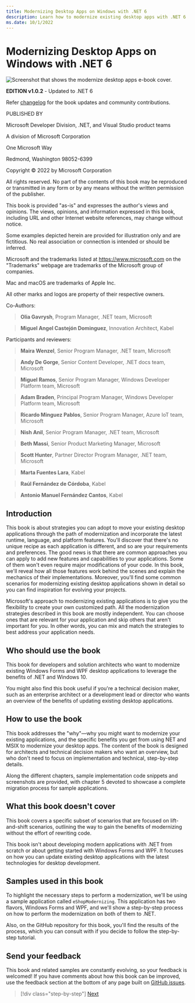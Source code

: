 ```yaml
---
title: Modernizing Desktop Apps on Windows with .NET 6
description: Learn how to modernize existing desktop apps with .NET 6
ms.date: 10/1/2022
---
```

# Modernizing Desktop Apps on Windows with .NET 6

![Screenshot that shows the modernize desktop apps e-book cover.](./media/modernizing-existing-desktop-apps-ebook-cover.png)

**EDITION v1.0.2** - Updated to .NET 6

Refer [changelog](https://aka.ms/desktop-ebook-changelog) for the book updates and community contributions.

PUBLISHED BY

Microsoft Developer Division, .NET, and Visual Studio product teams

A division of Microsoft Corporation

One Microsoft Way

Redmond, Washington 98052-6399

Copyright © 2022 by Microsoft Corporation

All rights reserved. No part of the contents of this book may be reproduced or transmitted in any form or by any means without the written permission of the publisher.

This book is provided "as-is" and expresses the author's views and opinions. The views, opinions, and information expressed in this book, including URL and other Internet website references, may change without notice.

Some examples depicted herein are provided for illustration only and are fictitious. No real association or connection is intended or should be inferred.

Microsoft and the trademarks listed at <https://www.microsoft.com> on the "Trademarks" webpage are trademarks of the Microsoft group of companies.

Mac and macOS are trademarks of Apple Inc.

All other marks and logos are property of their respective owners.

Co-Authors:

> **Olia Gavrysh**, Program Manager, .NET team, Microsoft

> **Miguel Angel Castejón Dominguez**, Innovation Architect, Kabel

Participants and reviewers:

> **Maira Wenzel**, Senior Program Manager, .NET team, Microsoft

> **Andy De Gorge**, Senior Content Developer, .NET docs team, Microsoft

> **Miguel Ramos**, Senior Program Manager, Windows Developer Platform team, Microsoft

> **Adam Braden**, Principal Program Manager, Windows Developer Platform team, Microsoft

> **Ricardo Minguez Pablos**, Senior Program Manager, Azure IoT team, Microsoft

> **Nish Anil**, Senior Program Manager, .NET team, Microsoft

> **Beth Massi**, Senior Product Marketing Manager, Microsoft

> **Scott Hunter**, Partner Director Program Manager, .NET team, Microsoft

> **Marta Fuentes Lara**, Kabel

> **Raúl Fernández de Córdoba**, Kabel

> **Antonio Manuel Fernández Cantos**, Kabel

## Introduction

This book is about strategies you can adopt to move your existing desktop applications through the path of modernization and incorporate the latest runtime, language, and platform features. You'll discover that there's no unique recipe as each application is different, and so are your requirements and preferences. The good news is that there are common approaches you can apply to add new features and capabilities to your applications. Some of them won't even require major modifications of your code. In this book, we'll reveal how all those features work behind the scenes and explain the mechanics of their implementations. Moreover, you'll find some common scenarios for modernizing existing desktop applications shown in detail so you can find inspiration for evolving your projects.

Microsoft's approach to modernizing existing applications is to give you the flexibility to create your own customized path. All the modernization strategies described in this book are mostly independent. You can choose ones that are relevant for your application and skip others that aren't important for you. In other words, you can mix and match the strategies to best address your application needs.

## Who should use the book

This book for developers and solution architects who want to modernize existing Windows Forms and WPF desktop applications to leverage the benefits of .NET and Windows 10.

You might also find this book useful if you're a technical decision maker, such as an enterprise architect or a development lead or director who wants an overview of the benefits of updating existing desktop applications.

## How to use the book

This book addresses the "why"—why you might want to modernize your existing applications, and the specific benefits you get from using NET and MSIX to modernize your desktop apps. The content of the book is designed for architects and technical decision makers who want an overview, but who don't need to focus on implementation and technical, step-by-step details.

Along the different chapters, sample implementation code snippets and screenshots are provided, with chapter 5 devoted to showcase a complete migration process for sample applications.

## What this book doesn't cover

This book covers a specific subset of scenarios that are focused on lift-and-shift scenarios, outlining the way to gain the benefits of modernizing without the effort of rewriting code.

This book isn't about developing modern applications with .NET from scratch or about getting started with Windows Forms and WPF. It focuses on how you can update existing desktop applications with the latest technologies for desktop development.

## Samples used in this book

To highlight the necessary steps to perform a modernization, we'll be using a sample application called `eShopModernizing`. This application has two flavors, Windows Forms and WPF, and we'll show a step-by-step process on how to perform the modernization on both of them to .NET.

Also, on the GitHub repository for this book, you'll find the results of the process, which you can consult with if you decide to follow the step-by-step tutorial.

## Send your feedback

This book and related samples are constantly evolving, so your feedback is welcomed! If you have comments about how this book can be improved, use the feedback section at the bottom of any page built on [GitHub issues](https://github.com/dotnet/docs/issues).

>[!div class="step-by-step"]
>[Next](why-modern-applications.md)
